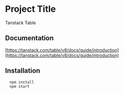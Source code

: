 
# Project Title

Tanstack Table



## Documentation

[https://tanstack.com/table/v8/docs/guide/introduction](https://tanstack.com/table/v8/docs/guide/introduction)


## Installation


```bash
  npm install
  npm start
```
    